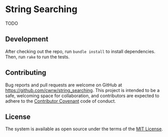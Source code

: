 # String Searching

TODO

## Development

After checking out the repo, run `bundle install` to install dependencies. Then, run `rake` to run the tests.

## Contributing

Bug reports and pull requests are welcome on GitHub at https://github.com/cwrw/string_searching. This project is intended to be a safe, welcoming space for collaboration, and contributors are expected to adhere to the [Contributor Covenant](http://contributor-covenant.org) code of conduct.

## License

The system is available as open source under the terms of the [MIT License](http://opensource.org/licenses/MIT).
